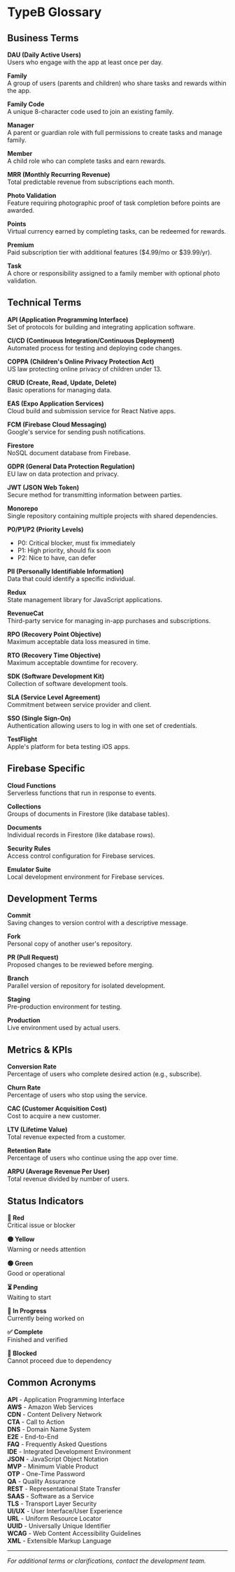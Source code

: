 # TypeB Glossary

## Business Terms

**DAU (Daily Active Users)**  
Users who engage with the app at least once per day.

**Family**  
A group of users (parents and children) who share tasks and rewards within the app.

**Family Code**  
A unique 8-character code used to join an existing family.

**Manager**  
A parent or guardian role with full permissions to create tasks and manage family.

**Member**  
A child role who can complete tasks and earn rewards.

**MRR (Monthly Recurring Revenue)**  
Total predictable revenue from subscriptions each month.

**Photo Validation**  
Feature requiring photographic proof of task completion before points are awarded.

**Points**  
Virtual currency earned by completing tasks, can be redeemed for rewards.

**Premium**  
Paid subscription tier with additional features ($4.99/mo or $39.99/yr).

**Task**  
A chore or responsibility assigned to a family member with optional photo validation.

## Technical Terms

**API (Application Programming Interface)**  
Set of protocols for building and integrating application software.

**CI/CD (Continuous Integration/Continuous Deployment)**  
Automated process for testing and deploying code changes.

**COPPA (Children's Online Privacy Protection Act)**  
US law protecting online privacy of children under 13.

**CRUD (Create, Read, Update, Delete)**  
Basic operations for managing data.

**EAS (Expo Application Services)**  
Cloud build and submission service for React Native apps.

**FCM (Firebase Cloud Messaging)**  
Google's service for sending push notifications.

**Firestore**  
NoSQL document database from Firebase.

**GDPR (General Data Protection Regulation)**  
EU law on data protection and privacy.

**JWT (JSON Web Token)**  
Secure method for transmitting information between parties.

**Monorepo**  
Single repository containing multiple projects with shared dependencies.

**P0/P1/P2 (Priority Levels)**  
- P0: Critical blocker, must fix immediately
- P1: High priority, should fix soon
- P2: Nice to have, can defer

**PII (Personally Identifiable Information)**  
Data that could identify a specific individual.

**Redux**  
State management library for JavaScript applications.

**RevenueCat**  
Third-party service for managing in-app purchases and subscriptions.

**RPO (Recovery Point Objective)**  
Maximum acceptable data loss measured in time.

**RTO (Recovery Time Objective)**  
Maximum acceptable downtime for recovery.

**SDK (Software Development Kit)**  
Collection of software development tools.

**SLA (Service Level Agreement)**  
Commitment between service provider and client.

**SSO (Single Sign-On)**  
Authentication allowing users to log in with one set of credentials.

**TestFlight**  
Apple's platform for beta testing iOS apps.

## Firebase Specific

**Cloud Functions**  
Serverless functions that run in response to events.

**Collections**  
Groups of documents in Firestore (like database tables).

**Documents**  
Individual records in Firestore (like database rows).

**Security Rules**  
Access control configuration for Firebase services.

**Emulator Suite**  
Local development environment for Firebase services.

## Development Terms

**Commit**  
Saving changes to version control with a descriptive message.

**Fork**  
Personal copy of another user's repository.

**PR (Pull Request)**  
Proposed changes to be reviewed before merging.

**Branch**  
Parallel version of repository for isolated development.

**Staging**  
Pre-production environment for testing.

**Production**  
Live environment used by actual users.

## Metrics & KPIs

**Conversion Rate**  
Percentage of users who complete desired action (e.g., subscribe).

**Churn Rate**  
Percentage of users who stop using the service.

**CAC (Customer Acquisition Cost)**  
Cost to acquire a new customer.

**LTV (Lifetime Value)**  
Total revenue expected from a customer.

**Retention Rate**  
Percentage of users who continue using the app over time.

**ARPU (Average Revenue Per User)**  
Total revenue divided by number of users.

## Status Indicators

**🔴 Red**  
Critical issue or blocker

**🟡 Yellow**  
Warning or needs attention

**🟢 Green**  
Good or operational

**⏳ Pending**  
Waiting to start

**🚧 In Progress**  
Currently being worked on

**✅ Complete**  
Finished and verified

**🚫 Blocked**  
Cannot proceed due to dependency

## Common Acronyms

**API** - Application Programming Interface  
**AWS** - Amazon Web Services  
**CDN** - Content Delivery Network  
**CTA** - Call to Action  
**DNS** - Domain Name System  
**E2E** - End-to-End  
**FAQ** - Frequently Asked Questions  
**IDE** - Integrated Development Environment  
**JSON** - JavaScript Object Notation  
**MVP** - Minimum Viable Product  
**OTP** - One-Time Password  
**QA** - Quality Assurance  
**REST** - Representational State Transfer  
**SAAS** - Software as a Service  
**TLS** - Transport Layer Security  
**UI/UX** - User Interface/User Experience  
**URL** - Uniform Resource Locator  
**UUID** - Universally Unique Identifier  
**WCAG** - Web Content Accessibility Guidelines  
**XML** - Extensible Markup Language  

---

*For additional terms or clarifications, contact the development team.*
